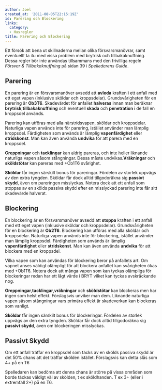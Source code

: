 ```yaml
---
author: Joel
created_at: '2011-08-05T22:15:19Z'
id: Parering och Blockering
links:
  category:
  - Husregler
title: Parering och Blockering
---
```


Ett försök att bena ut skillnaderna mellan olika försvarsmanövrar, samt eventuellt ta itu med vissa
problem med brytrisk och tillbakaknuffning. Dessa regler bör inte användas tillsammans med den
frivilliga regeln *Försvar & Tillbakaknuffning* på sidan 39 i *Spelledarens Guide*.

Parering
--------

En parering är en försvarsmanöver avsedd att **avleda** kraften i ett anfall med ett eget vapen
(inklusive sköldar och kroppsdelar). Grundsvårigheten för en parering är **Ob3T6**. Skadevärdet för anfallet **halveras** innan man beräknar **brytrisk**,**tillbakaknuffning** och eventuell **skada** och **penetration** i de fall en kroppsdel används.

Parering kan utföras med alla närstridsvapen, sköldar och kroppsdelar. Naturliga vapen används inte
för parering, istället använder man lämplig kroppsdel. Färdigheten som används är
lämplig **vapenfärdighet** eller **stridskonst**. Man kan även använda **undvika** för att parera med
en kroppsdel.

**Greppningar** och **tacklingar** kan aldrig pareras, och inte heller liknande naturliga vapen såsom
stångningar. Dessa måste undvikas.**Vräkningar** och **sköldstötar** kan pareras med +Ob1T6
svårighet.

**Sköldar** får ingen särskilt bonus för pareringar. Fördelen av storlek uppvägs av den extra
tyngden. Sköldar får dock alltid tillgodoräkna sig **passivt skydd**, även om pareringen misslyckas.
Notera dock att ett anfall som stoppas av en skölds passiva skydd efter en misslyckad parering inte
får sitt skadevärde halverat.

Blockering
----------

En blockering är en försvarsmanöver avsedd att **stoppa** kraften i ett anfall med ett eget vapen
(inklusive sköldar och kroppsdelar). Grundsvårigheten för en blockering är **Ob2T6**. Blockering kan utföras med alla sköldar och kroppsdelar. Naturliga vapen används inte för
blockering, istället använder man lämplig kroppsdel. Färdigheten som används är
lämplig **vapenfärdighet** eller **stridskonst**. Man kan även använda **undvika** för att blockera med
en kroppsdel.

Vilka vapen som kan användas för blockering beror på anfallets art. Om vapnet anses väldigt
olämpligt för att blockera anfallet kan svårigheten ökas med +Ob1T6. Notera dock att många vapen som
kan tyckas olämpliga för blockeringar redan har ett lågt värde i BRYT vilket kan tyckas avskräckande
nog.

**Greppningar**,**tacklingar**,**vräkningar** och **sköldstötar** kan blockeras men har ingen som
helst effekt. Förslagsvis unviker man dem. Liknande naturliga vapen såsom stångningar vars primära
effekt är skadeverkan kan blockeras som vanligt.

**Sköldar** får ingen särskilt bonus för blockeringar. Fördelen av storlek uppvägs av den extra
tyngden. Sköldar får dock alltid tillgodoräkna sig **passivt skydd**, även om blockeringen
misslyckas.

Passivt Skydd
-------------

Om ett anfall träffar en kroppsdel som täcks av en skölds passiva skydd är det 50% chans att det
träffar skölden istället. Förslagsvis kan detta slås som 4+ på en T6

Spelledaren kan bedöma att denna chans är större på vissa områden som borde täckas väldigt väl av
skölden, t ex sköldhanden. T ex 3+ (eller i extremfall 2+) på en T6.